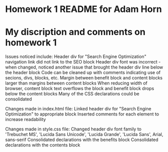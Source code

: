 # Homework 1 README for Adam Horn

# My discription and comments on homework 1

Issues noticed include: 
Header div for "Search Engine Optimization" navigation link did not link to the SEO block
Header div font was incorrect - when changed, noticed another issue that brought the header div line below the header block
Code can be cleaned up with comments indicating use of secions, divs, blocks, etc. 
Margin between benefit block and content blocks larger than margins between content blocks
When reducing width of browser, content block text overflows the block and benefit block drops below the content blocks
Many of the CSS declarations could be consolidated


Changes made in index.html file:
Linked header div for "Search Engine Optimization" to appropriate block
Inserted comments for each element to increase readability



Changes made in style.css file:
Changed header div font family to 'Trebuchet MS', 'Lucida Sans Unicode', 'Lucida Grande', 'Lucida Sans', Arial, sans-serif
Consolidated declarations with the benefits block
Consolidated declarations with the contents block


